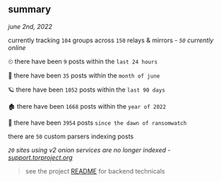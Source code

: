 
## summary
_june 2nd, 2022_

currently tracking `104` groups across `150` relays & mirrors - _`50` currently online_

⏲ there have been `9` posts within the `last 24 hours`

🦈 there have been `35` posts within the `month of june`

🪐 there have been `1052` posts within the `last 90 days`

🏚 there have been `1668` posts within the `year of 2022`

🦕 there have been `3954` posts `since the dawn of ransomwatch`

there are `50` custom parsers indexing posts

_`20` sites using v2 onion services are no longer indexed - [support.torproject.org](https://support.torproject.org/onionservices/v2-deprecation/)_

> see the project [README](https://github.com/joshhighet/ransomwatch#ransomwatch--) for backend technicals
